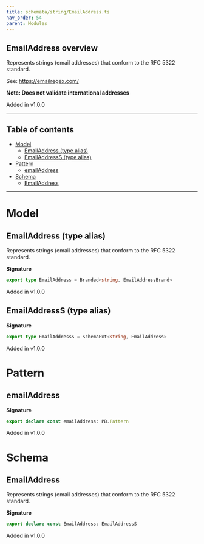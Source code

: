 ```yaml
---
title: schemata/string/EmailAddress.ts
nav_order: 54
parent: Modules
---
```


## EmailAddress overview

Represents strings (email addresses) that conform to the RFC 5322 standard.

See: https://emailregex.com/

**Note: Does not validate international addresses**

Added in v1.0.0

---

<h2 class="text-delta">Table of contents</h2>

- [Model](#model)
  - [EmailAddress (type alias)](#emailaddress-type-alias)
  - [EmailAddressS (type alias)](#emailaddresss-type-alias)
- [Pattern](#pattern)
  - [emailAddress](#emailaddress)
- [Schema](#schema)
  - [EmailAddress](#emailaddress)

---

# Model

## EmailAddress (type alias)

Represents strings (email addresses) that conform to the RFC 5322 standard.

**Signature**

```ts
export type EmailAddress = Branded<string, EmailAddressBrand>
```

Added in v1.0.0

## EmailAddressS (type alias)

**Signature**

```ts
export type EmailAddressS = SchemaExt<string, EmailAddress>
```

Added in v1.0.0

# Pattern

## emailAddress

**Signature**

```ts
export declare const emailAddress: PB.Pattern
```

Added in v1.0.0

# Schema

## EmailAddress

Represents strings (email addresses) that conform to the RFC 5322 standard.

**Signature**

```ts
export declare const EmailAddress: EmailAddressS
```

Added in v1.0.0
